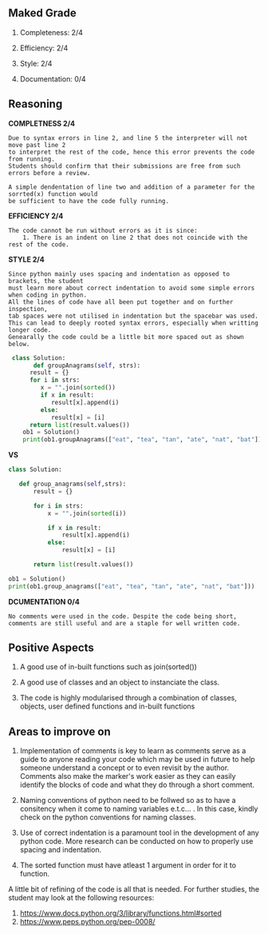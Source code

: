 ## Maked Grade
1. Completeness: 2/4

2. Efficiency: 2/4

3. Style: 2/4

4. Documentation: 0/4

## Reasoning

**COMPLETNESS 2/4**

    Due to syntax errors in line 2, and line 5 the interpreter will not move past line 2 
    to interpret the rest of the code, hence this error prevents the code from running. 
    Students should confirm that their submissions are free from such errors before a review.
   
    A simple dendentation of line two and addition of a parameter for the sorrted(x) function would 
    be sufficient to have the code fully running.

**EFFICIENCY 2/4**

    The code cannot be run without errors as it is since:
        1. There is an indent on line 2 that does not coincide with the rest of the code.

**STYLE 2/4**

    Since python mainly uses spacing and indentation as opposed to brackets, the student 
    must learn more about correct indentation to avoid some simple errors when coding in python.
    All the lines of code have all been put together and on further inspection, 
    tab spaces were not utilised in indentation but the spacebar was used. 
    This can lead to deeply rooted syntax errors, especially when writting longer code.
    Genearally the code could be a little bit more spaced out as shown below.

```python
 class Solution:
       def groupAnagrams(self, strs):
      result = {}
      for i in strs:
         x = "".join(sorted())
         if x in result:
            result[x].append(i)
         else:
            result[x] = [i]
      return list(result.values())
    ob1 = Solution()
    print(ob1.groupAnagrams(["eat", "tea", "tan", "ate", "nat", "bat"]))
```

**VS**

 ```python
 class Solution:

    def group_anagrams(self,strs):
        result = {}

        for i in strs:
            x = "".join(sorted(i))

            if x in result:
                result[x].append(i)
            else:
                result[x] = [i]

        return list(result.values())

ob1 = Solution()
print(ob1.group_anagrams(["eat", "tea", "tan", "ate", "nat", "bat"]))
```

**DCUMENTATION 0/4**

    No comments were used in the code. Despite the code being short, 
    comments are still useful and are a staple for well written code.

## Positive Aspects
1. A good use of in-built functions such as join(sorted())

2. A good use of classes and an object to instanciate the class.

3. The code is highly modularised through a combination of classes, objects, user defined functions and in-built functions


## Areas to improve on
1. Implementation of comments is key to learn as comments serve as a guide to anyone reading your code which may be used in future to help someone understand a concept or to even revisit by the author. Comments also make the marker's work easier as they can easily identify the blocks of code and what they do through a short comment.

2. Naming conventions of python need to be follwed so as to have a consitency when it come to naming variables e.t.c... . In this case, kindly check on the python conventions for naming classes.

3. Use of correct indentation is a paramount tool in the development of any python code. More research can be conducted on how to properly use spacing and indentation.

4. The sorted function must have atleast 1 argument in order for it to function.

A little bit of refining of the code is all that is needed. For further studies, the student may look at the following resources:
1. https://www.docs.python.org/3/library/functions.html#sorted
2. https://www.peps.python.org/pep-0008/

